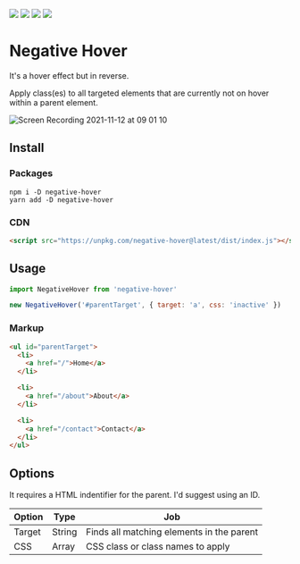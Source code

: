 ![](https://img.shields.io/bundlephobia/min/negative-hover)
![](https://img.shields.io/npm/v/negative-hover)
![](https://img.shields.io/npm/dt/negative-hover)
![](https://img.shields.io/github/license/markmead/negative-hover)

# Negative Hover

It's a hover effect but in reverse.

Apply class(es) to all targeted elements that are currently not on hover within a parent element.

![Screen Recording 2021-11-12 at 09 01 10](https://user-images.githubusercontent.com/50486078/141442043-c4472f73-0a44-4142-9cdc-e2a3443e3576.gif)

## Install

### Packages

```shell
npm i -D negative-hover
yarn add -D negative-hover
```

### CDN

```html
<script src="https://unpkg.com/negative-hover@latest/dist/index.js"></script>
```

## Usage

```js
import NegativeHover from 'negative-hover'

new NegativeHover('#parentTarget', { target: 'a', css: 'inactive' })
```

### Markup

```html
<ul id="parentTarget">
  <li>
    <a href="/">Home</a>
  </li>

  <li>
    <a href="/about">About</a>
  </li>

  <li>
    <a href="/contact">Contact</a>
  </li>
</ul>
```

## Options

It requires a HTML indentifier for the parent. I'd suggest using an ID.

| Option | Type          | Job                                       |
| ------ | ------------- | ----------------------------------------- |
| Target | String        | Finds all matching elements in the parent |
| CSS    | Array<String> | CSS class or class names to apply         |
